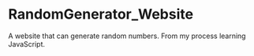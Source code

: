 # RandomGenerator_Website
 A website that can generate random numbers. From my process learning JavaScript.
